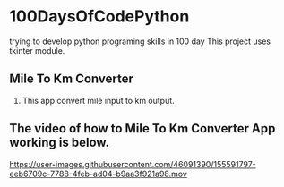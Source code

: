 # 100DaysOfCodePython
trying to develop python programing skills in 100 day
This project uses tkinter module.

## Mile To Km Converter

1. This app convert mile input to km output.

## The video of how to Mile To Km Converter App working is below.


https://user-images.githubusercontent.com/46091390/155591797-eeb6709c-7788-4feb-ad04-b9aa3f921a98.mov

